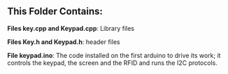 ## This Folder Contains:

**Files key.cpp and Keypad.cpp**: Library files

**Files Key.h and Keypad.h**: header files

**File keypad.ino**: The code installed on the first arduino to drive its work; it controls the keypad, the screen and the RFID and runs the I2C protocols. 
